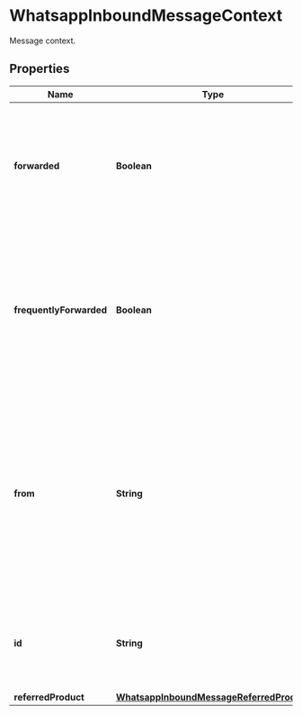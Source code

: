 

# WhatsappInboundMessageContext

Message context.

## Properties

| Name | Type | Description | Notes |
|------------ | ------------- | ------------- | -------------|
|**forwarded** | **Boolean** | **Added to Webhooks if message was forwarded.**  Set to &#x60;true&#x60; if the received message has been forwarded. |  [optional] |
|**frequentlyForwarded** | **Boolean** | **Added to Webhooks if message has been frequently forwarded.**  Set to &#x60;true&#x60; if the received message has been forwarded more than five times. |  [optional] |
|**from** | **String** | **Added to Webhooks if message is an inbound reply to a sent message.**  The WhatsApp ID (a phone number without the &#39;+&#39; prefix) of the sender of the sent message. |  [optional] |
|**id** | **String** | **Optional.**  The &#x60;wamid&#x60; for the sent message for an inbound reply. |  [optional] |
|**referredProduct** | [**WhatsappInboundMessageReferredProduct**](WhatsappInboundMessageReferredProduct.md) |  |  [optional] |



